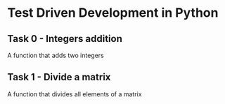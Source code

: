 # Test Driven Development in Python

## Task 0 - Integers addition
A function that adds two integers

## Task 1 - Divide a matrix
A function that divides all elements of a matrix
